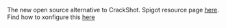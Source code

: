 The new open source alternative to CrackShot. 
Spigot resource page [here](https://www.spigotmc.org/resources/shovel.46696/). 
Find how to xonfigure this [here](https://github.com/BananaPuncher714/Shovel/wiki/The-Shovel-Wiki)
